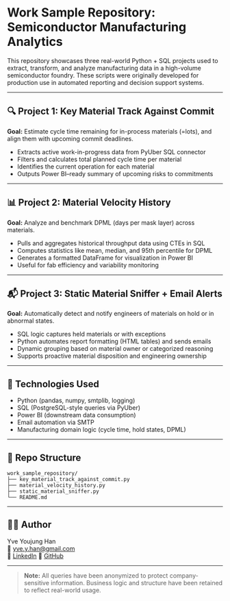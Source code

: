 # Work Sample Repository: Semiconductor Manufacturing Analytics

This repository showcases three real-world Python + SQL projects used to extract, transform, and analyze manufacturing data in a high-volume semiconductor foundry. These scripts were originally developed for production use in automated reporting and decision support systems.

---

## 🔍 Project 1: Key Material Track Against Commit
**Goal:** Estimate cycle time remaining for in-process materials (=lots), and align them with upcoming commit deadlines.

- Extracts active work-in-progress data from PyUber SQL connector
- Filters and calculates total planned cycle time per material
- Identifies the current operation for each material
- Outputs Power BI–ready summary of upcoming risks to commitments

---

## 📊 Project 2: Material Velocity History
**Goal:** Analyze and benchmark DPML (days per mask layer) across materials.

- Pulls and aggregates historical throughput data using CTEs in SQL
- Computes statistics like mean, median, and 95th percentile for DPML
- Generates a formatted DataFrame for visualization in Power BI
- Useful for fab efficiency and variability monitoring

---

## 📬 Project 3: Static Material Sniffer + Email Alerts
**Goal:** Automatically detect and notify engineers of materials on hold or in abnormal states.

- SQL logic captures held materials or with exceptions
- Python automates report formatting (HTML tables) and sends emails
- Dynamic grouping based on material owner or categorized reasoning
- Supports proactive material disposition and engineering ownership

---

## 🔧 Technologies Used

- Python (pandas, numpy, smtplib, logging)
- SQL (PostgreSQL-style queries via PyUber)
- Power BI (downstream data consumption)
- Email automation via SMTP
- Manufacturing domain logic (cycle time, hold states, DPML)

---

## 📁 Repo Structure

```text
work_sample_repository/
├── key_material_track_against_commit.py
├── material_velocity_history.py
├── static_material_sniffer.py
└── README.md
```
---

## 👩‍💻 Author

Yve Youjung Han  
📧 yve.y.han@gmail.com  
🔗 [LinkedIn](https://www.linkedin.com/in/yvehan)
🔗 [GitHub](https://github.com/yvehan)

---

> **Note:** All queries have been anonymized to protect company-sensitive information. Business logic and structure have been retained to reflect real-world usage.

